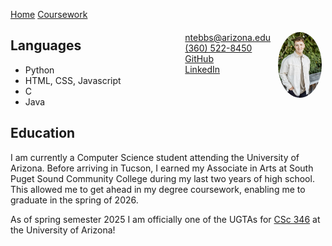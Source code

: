 [Home](./README.md) [Coursework](./coursework.md)

<img style="float:right;border-radius:50%;width:70px;padding:6px" src="headshot.jpeg" />

<span style="float:right;padding:6px"> 
  <a href="ntebbs@arizona.edu" target="_blank">ntebbs@arizona.edu</a> <br> 
  <a href="tel:+3605228450" target="_blank">(360) 522-8450</a> <br>
  <a href="https://www.github.com/nathantebbs" target="_blank">GitHub</a> <br>
  <a href="https://www.linkedin.com/in/ntebbs" target="_blank">LinkedIn</a> <br>
</span>

## Languages
- Python
- HTML, CSS, Javascript
- C
- Java

## Education
I am currently a Computer Science student attending the University of Arizona. Before arriving in Tucson, I earned my Associate in Arts at South Puget Sound Community College during my last two years of high school. This allowed me to get ahead in my degree coursework, enabling me to graduate in the spring of 2026.

As of spring semester 2025 I am officially one of the UGTAs for [CSc 346](https://dev.ericnewberry.com/csc346/) at the University of Arizona!
